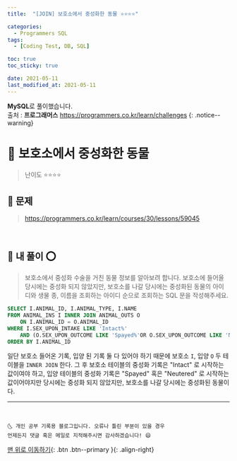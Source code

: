 ```yaml
---
title:  "[JOIN] 보호소에서 중성화한 동물 ⭐⭐⭐⭐" 

categories:
  - Programmers SQL
tags:
  - [Coding Test, DB, SQL]

toc: true
toc_sticky: true

date: 2021-05-11
last_modified_at: 2021-05-11
---
```

**MySQL**로 풀이했습니다.  
출처 : **프로그래머스** <https://programmers.co.kr/learn/challenges>
{: .notice--warning}

# 📌 보호소에서 중성화한 동물

> 난이도 ⭐⭐⭐⭐

## 🚀 문제

> <https://programmers.co.kr/learn/courses/30/lessons/59045>

<br>

## 🚀 내 풀이 ⭕

> 보호소에서 중성화 수술을 거친 동물 정보를 알아보려 합니다. 보호소에 들어올 당시에는 중성화 되지 않았지만, 보호소를 나갈 당시에는 중성화된 동물의 아이디와 생물 종, 이름을 조회하는 아이디 순으로 조회하는 SQL 문을 작성해주세요.

```sql
SELECT I.ANIMAL_ID, I.ANIMAL_TYPE, I.NAME
FROM ANIMAL_INS I INNER JOIN ANIMAL_OUTS O
    ON I.ANIMAL_ID = O.ANIMAL_ID
WHERE I.SEX_UPON_INTAKE LIKE 'Intact%'
    AND (O.SEX_UPON_OUTCOME LIKE 'Spayed%'OR O.SEX_UPON_OUTCOME LIKE 'Neutered%')
ORDER BY I.ANIMAL_ID
```

일단 보호소 들어온 기록, 입양 된 기록 둘 다 있어야 하기 때문에 보호소 `I`, 입양 `O` 두 테이블을 `INNER JOIN` 한다. 그 후 보호소 테이블의 중성화 기록은 "Intact" 로 시작하는 값이여야 하고, 입양 테이블의 중성화 기록은 "Spayed" 혹은 "Neutered" 로 시작하는 값이어야지만 당시에는 중성화 되지 않았지만, 보호소를 나갈 당시에는 중성화된 동물이다.


***
<br>

    🌜 개인 공부 기록용 블로그입니다. 오류나 틀린 부분이 있을 경우 
    언제든지 댓글 혹은 메일로 지적해주시면 감사하겠습니다! 😄

[맨 위로 이동하기](#){: .btn .btn--primary }{: .align-right}